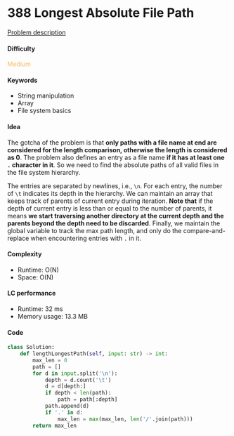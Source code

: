 388 Longest Absolute File Path
=======================
[Problem description](https://leetcode.com/problems/longest-absolute-file-path/)

#### Difficulty
<span style="color:#FABC60">Medium</span>

#### Keywords
- String manipulation
- Array
- File system basics
  
#### Idea
The gotcha of the problem is that **only paths with a file name at end are considered for the length comparison, otherwise the length is considered as 0**. The problem also defines an entry as a file name **if it has at least one `.` character in it**. So we need to find the absolute paths of all valid files in the file system hierarchy. 

The entries are separated by newlines, i.e., `\n`. For each entry, the number of `\t` indicates its depth in the hierarchy. We can maintain an array that keeps track of parents of current entry during iteration. **Note that** if the depth of current entry is less than or equal to the number of parents, it means **we start traversing another directory at the current depth and the parents beyond the depth need to be discarded**. Finally, we maintain the global variable to track the max path length, and only do the compare-and-replace when encountering entries with `.` in it. 


#### Complexity
- Runtime: O(N)
- Space: O(N)
  
#### LC performance
- Runtime: 32 ms
- Memory usage: 13.3 MB

#### Code

```python
class Solution:
    def lengthLongestPath(self, input: str) -> int:
        max_len = 0
        path = []
        for d in input.split('\n'):
            depth = d.count('\t')
            d = d[depth:]
            if depth < len(path):
                path = path[:depth]
            path.append(d)
            if '.' in d:
                max_len = max(max_len, len('/'.join(path)))
        return max_len
```